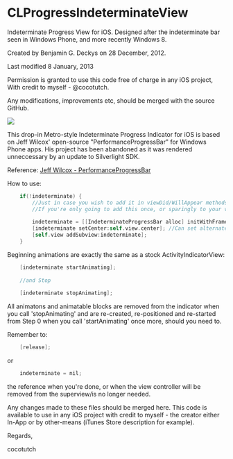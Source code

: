 CLProgressIndeterminateView
===========================

Indeterminate Progress View for iOS. Designed after the indeterminate bar seen in Windows Phone, and more recently Windows 8.

Created by Benjamin G. Deckys on 28 December, 2012.

Last modified 8 January, 2013
  
Permission is granted to use this code free of charge in any iOS project,
With credit to myself - @cocotutch.

Any modifications, improvements etc, should be merged with the source GitHub.

![](/cocotutch/CLProgressIndeterminateView/raw/master/IndeterminateWindowsPhoneProgressBar.png)

This drop-in Metro-style Indeterminate Progress Indicator for iOS is based on Jeff Wilcox' open-source "PerformanceProgressBar" for Windows Phone apps.
His project has been abandoned as it was rendered unneccessary by an update to Silverlight SDK.

Reference: [Jeff Wilcox - PerformanceProgressBar](http://www.jeff.wilcox.name/2010/08/performanceprogressbar/)

How to use:

```objective-c
    if(!indeterminate) { 
        //Just in case you wish to add it in viewDid/WillAppear methods, use the if statement.
        //If you're only going to add this once, or sparingly to your view, do not use the if statement.
    
        indeterminate = [[IndeterminateProgressBar alloc] initWithFrame:CGRectMake(0, 0, 320, 6)]; //Limit unless modified.
        [indeterminate setCenter:self.view.center]; //Can set alternate position, however.
        [self.view addSubview:indeterminate];
    }
```

Beginning animations are exactly the same as a stock ActivityIndicatorView:

```objective-c
    [indeterminate startAnimating];
    
    //and Stop
    
    [indeterminate stopAnimating];
```
All animatons and animatable blocks are removed from the indicator when you call 'stopAnimating' and are re-created, re-positioned and re-started from Step 0
when you call 'startAnimating' once more, should you need to.

Remember to:
```objective-c
    [release];
```
or 
```objective-c
    indeterminate = nil;
``` 
the reference when you're done, or when the view controller will be removed from the superview/is no longer needed.

Any changes made to these files should be merged here. This code is available to use in any iOS project with credit to myself - the creator either In-App or by other-means (iTunes Store description for example).

Regards,

cocotutch
